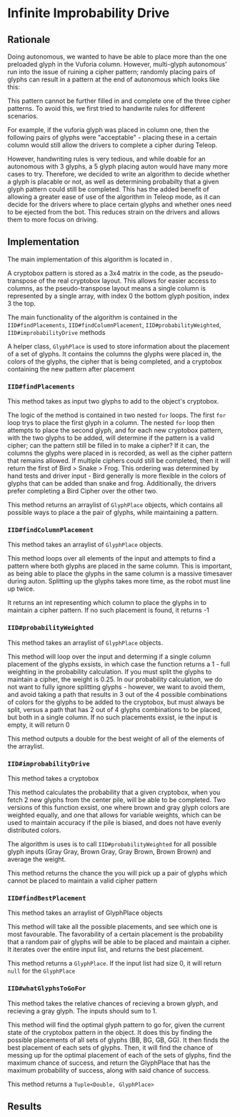 # Infinite Improbability Drive

## Rationale

Doing autonomous, we wanted to have be able to place more than the one preloaded glyph in the Vuforia column. However, multi-glyph autonomous' run into the issue of ruining a cipher pattern; randomly
placing pairs of glyphs can result in a pattern at the end of autonomous which looks like this:

<insert picture here>

This pattern cannot be further filled in and complete one of the three cipher patterns. To avoid this, we first tried to handwrite rules for different scenarios. 

For example, if the vuforia glyph was placed in column one, then the following pairs of glyphs were "acceptable" - placing these in a certain column would still allow the drivers to complete a cipher during Teleop.

However, handwriting rules is very tedious, and while doable for an autonomous with 3 glyphs, a 5 glyph placing auton would have many more cases to try. Therefore, we decided to write an algorithm to decide whether a glyph
is placable or not, as well as determining probabilty that a given glyph pattern could still be completed. This has the added benefit of allowing a greater ease of use of the algorithm in Teleop mode, as it can decide for the drivers where to place certain glyphs and whether ones need to be ejected from the bot. This reduces strain on the drivers and allows them to more focus on driving.

## Implementation

The main implementation of this algorithm is located in <appendix bumfuck nebraska>. 

A cryptobox pattern is stored as a 3x4 matrix in the code, as the pseudo-transpose of the real cryptobox layout. This allows for easier access to columns, as the pseudo-transpose layout means a single column is represented by a single array, with index 0 the bottom glyph position, index 3 the top.

The main functionality of the algorithm is contained in the `IID#findPlacements`, `IID#findColumnPlacement`, `IID#probabilityWeighted`, `IID#improbabilityDrive` methods

A helper class, `GlyphPlace` is used to store information about the placement of a set of glyphs. It contains the columns the glyphs were placed in, the colors of the glyphs, the cipher that is being completed, and a cryptobox containing the new pattern after placement

### `IID#findPlacements`

This method takes as input two glyphs to add to the object's cryptobox.

The logic of the method is contained in two nested `for` loops. The first `for` loop trys to place the first glyph in a column. The nested `for` loop then attempts to place the second glyph, and for each new cryptobox pattern, with the two glyphs to be added, will determine if the pattern is a valid cipher; can the pattern still be filled in to make a cipher? If it can, the columns the glyphs were placed in is recorded, as well as the cipher pattern that remains allowed. If multiple ciphers could still be completed, then it will return the first of Bird > Snake > Frog. This ordering was determined by hand tests and driver input - Bird generally is more flexible in the colors of glyphs that can be added than snake and frog. Additionally, the drivers prefer completing a Bird Cipher over the other two.

This method returns an arraylist of `GlyphPlace` objects, which contains all possible ways to place a the pair of glyphs, while maintaining a pattern.

### `IID#findColumnPlacement`

This method takes an arraylist of `GlyphPlace` objects.

This method loops over all elements of the input and attempts to find a pattern where both glyphs are placed in the same column. This is important, as being able to place the glyphs in the same column is a massive timesaver during auton. Splitting up the glyphs takes more time, as the robot must line up twice. 

It returns an int representing which column to place the glyphs in to maintain a cipher pattern. If no such placement is found, it returns -1

### `IID#probabilityWeighted`

This method takes an arraylist of `GlyphPlace` objects.

This method will loop over the input and determing if a single column placement of the glyphs exsists, in which case the function returns a 1 - full weighting in the probability calculation.
If you must split the glyphs to maintain a cipher, the weight is 0.25. In our probability calculation, we do not want to fully ignore splitting glyphs - however, we want to avoid them, and avoid taking a path that results in 3 out of the 4 possible combinations of colors for the glyphs to be added to the cryptobox, but must always be split, versus a path that has 2 out of 4 glyphs combinations to be placed, but both in a single column.
If no such placements exsist, ie the input is empty, it will return 0

This method outputs a double for the best weight of all of the elements of the arraylist.

### `IID#improbabilityDrive`
This method takes a cryptobox

This method calculates the probability that a given cryptobox, when you fetch 2 new glyphs from the center pile, will be able to be completed. Two versions of this function exsist, one where brown and gray glyph colors are weighted equally, and one that allows for variable weights, which can be used to maintain accuracy if the pile is biased, and does not have evenly distributed colors. 

The algorithm is uses is to call `IID#probabilityWeighted` for all possible glyph inputs (Gray Gray, Brown Gray, Gray Brown, Brown Brown) and average the weight.

This method returns the chance the you will pick up a pair of glyphs which cannot be placed to maintain a valid cipher pattern

### `IID#findBestPlacement`
This method takes an arraylist of GlyphPlace objects

This method will take all the possible placements, and see which one is most favourable. The favorability of a certain placement is the probability that a random pair of glyphs will be able to be placed and maintain a cipher.
It iterates over the entire input list, and returns the best placement.

This method returns a `GlyphPlace`. If the input list had size 0, it will return `null` for the `GlyphPlace`

### `IID#whatGlyphsToGoFor`
This method takes the relative chances of recieving a brown glyph, and recieving a gray glyph. The inputs should sum to 1.


This method will find the optimal glyph pattern to go for, given the current state of the cryptobox pattern in the object. It does this by finding the possible placements of all sets of glyphs (BB, BG, GB, GG). It then finds the best placement of each sets of glyphs. Then, it will find the chance of messing up for the optimal placement of each of the sets of glyphs, find the maximum chance of success, and return the GlyphPlace that has the maximum probability of success, along with said chance of success.

This method returns a `Tuple<Double, GlyphPlace>`

## Results


